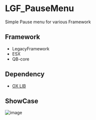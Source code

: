 # LGF_PauseMenu
Simple Pause menu for various Framework
## Framework
- LegacyFramework
- ESX
- QB-core
## Dependency
- [OX LIB](https://github.com/overextended/ox_lib) 
## ShowCase
![image](https://github.com/ENT510/LGF_PauseMenu/assets/145626625/ddc78258-439f-41a6-8649-42011c1de1e9)


